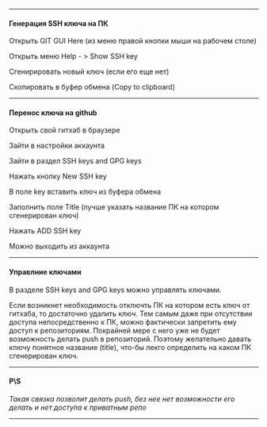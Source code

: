***
####  Генерация SSH ключа на ПК
  Открыть GIT GUI Here (из меню правой кнопки мыши на рабочем столе)
  
  Открыть меню Help - > Show SSH key
  
  Сгенирировать новый ключ (если его еще нет)
  
  Скопировать в буфер обмена (Copy to clipboard)

***
#### Перенос ключа на github
  Открыть свой гитхаб в браузере
  
  Зайти в настройки аккаунта
  
  Зайти в раздел SSH keys and GPG keys
  
  Нажать кнопку New SSH key
  
  В поле key вставить ключ из буфера обмена
  
  Заполнить поле Title (лучше указать название ПК на котором сгенерирован ключ)
  
  Нажать ADD SSH key
  
  Можно выходить из аккаунта

***
#### Управлние ключами
  В разделе SSH keys and GPG keys можно управлять ключами.
  
  Если возникнет необходимость отключть ПК на котором есть ключ от гитхаба, то достаточно удалить ключ. Тем самым даже при отсутствии доступа непосредственно к ПК, можно фактически запретить ему доступ к репозиториям. Покрайней мере с него уже не будет возможность делать push в репозиторий. Поэтому желательно давать ключу понятное название (title), что-бы лекго определить на каком ПК сгенерирован ключ.  

***
#### P\S
  *_Такая связка позволит делать push, без нее нет возможности его делать и нет доступа к приватным репо_*

***
